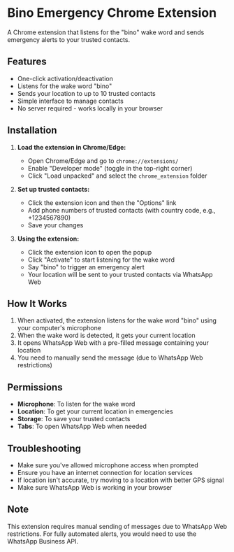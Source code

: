 # Bino Emergency Chrome Extension

A Chrome extension that listens for the "bino" wake word and sends emergency alerts to your trusted contacts.

## Features

- One-click activation/deactivation
- Listens for the wake word "bino"
- Sends your location to up to 10 trusted contacts
- Simple interface to manage contacts
- No server required - works locally in your browser

## Installation

1. **Load the extension in Chrome/Edge:**
   - Open Chrome/Edge and go to `chrome://extensions/`
   - Enable "Developer mode" (toggle in the top-right corner)
   - Click "Load unpacked" and select the `chrome_extension` folder

2. **Set up trusted contacts:**
   - Click the extension icon and then the "Options" link
   - Add phone numbers of trusted contacts (with country code, e.g., +1234567890)
   - Save your changes

3. **Using the extension:**
   - Click the extension icon to open the popup
   - Click "Activate" to start listening for the wake word
   - Say "bino" to trigger an emergency alert
   - Your location will be sent to your trusted contacts via WhatsApp Web

## How It Works

1. When activated, the extension listens for the wake word "bino" using your computer's microphone
2. When the wake word is detected, it gets your current location
3. It opens WhatsApp Web with a pre-filled message containing your location
4. You need to manually send the message (due to WhatsApp Web restrictions)

## Permissions

- **Microphone**: To listen for the wake word
- **Location**: To get your current location in emergencies
- **Storage**: To save your trusted contacts
- **Tabs**: To open WhatsApp Web when needed

## Troubleshooting

- Make sure you've allowed microphone access when prompted
- Ensure you have an internet connection for location services
- If location isn't accurate, try moving to a location with better GPS signal
- Make sure WhatsApp Web is working in your browser

## Note

This extension requires manual sending of messages due to WhatsApp Web restrictions. For fully automated alerts, you would need to use the WhatsApp Business API.
